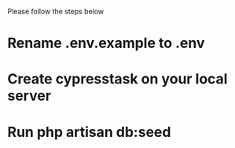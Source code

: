 Please follow the steps below

# Rename .env.example to .env

# Create cypresstask on your local server

# Run php artisan db:seed


